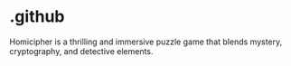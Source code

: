 # .github
Homicipher is a thrilling and immersive puzzle game that blends mystery, cryptography, and detective elements. 
